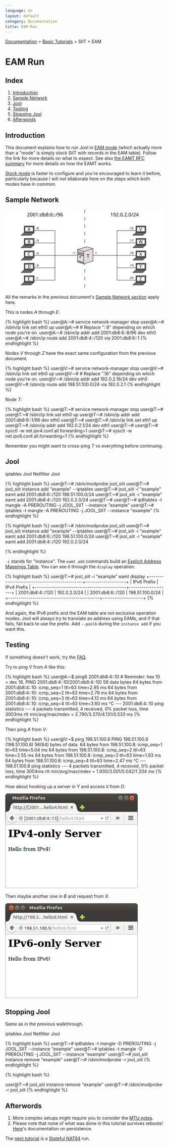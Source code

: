 ```yaml
---
language: en
layout: default
category: Documentation
title: EAM Run
---
```


[Documentation](documentation.html) > [Basic Tutorials](documentation.html#basic-tutorials) > SIIT + EAM

# EAM Run

## Index

1. [Introduction](#introduction)
2. [Sample Network](#sample-network)
3. [Jool](#jool)
4. [Testing](#testing)
5. [Stopping Jool](#stopping-jool)
6. [Afterwords](#afterwords)

## Introduction

This document explains how to run Jool in [EAM mode](intro-xlat.html#siit-with-eam) (which actually more than a "mode" is simply stock SIIT with records in the EAM table). Follow the link for more details on what to expect. See also [the EAMT RFC summary](eamt.html) for more details on how the EAMT works.

[Stock mode](run-vanilla.html) is faster to configure and you're encouraged to learn it before, particularly because I will not ellaborate here on the steps which both modes have in common.

## Sample Network

![Figure 1 - Sample Network](../images/network/eam.svg)

All the remarks in the previous document's [Sample Network section](run-vanilla.html#sample-network) apply here.

This is nodes _A_ through _E_:

{% highlight bash %}
user@A:~# service network-manager stop
user@A:~# /sbin/ip link set eth0 up
user@A:~# # Replace "::8" depending on which node you're on.
user@A:~# /sbin/ip addr add 2001:db8:6::8/96 dev eth0
user@A:~# /sbin/ip route add 2001:db8:4::/120 via 2001:db8:6::1
{% endhighlight %}

Nodes _V_ through _Z_ have the exact same configuration from the previous document.

{% highlight bash %}
user@V:~# service network-manager stop
user@V:~# /sbin/ip link set eth0 up
user@V:~# # Replace ".16" depending on which node you're on.
user@V:~# /sbin/ip addr add 192.0.2.16/24 dev eth0
user@V:~# /sbin/ip route add 198.51.100.0/24 via 192.0.2.1
{% endhighlight %}

Node _T_:

{% highlight bash %}
user@T:~# service network-manager stop
user@T:~# 
user@T:~# /sbin/ip link set eth0 up
user@T:~# /sbin/ip addr add 2001:db8:6::1/96 dev eth0
user@T:~# 
user@T:~# /sbin/ip link set eth1 up
user@T:~# /sbin/ip addr add 192.0.2.1/24 dev eth1
user@T:~# 
user@T:~# sysctl -w net.ipv4.conf.all.forwarding=1
user@T:~# sysctl -w net.ipv6.conf.all.forwarding=1
{% endhighlight %}

Remember you might want to cross-ping _T_ vs everything before continuing.

## Jool

<div class="distro-menu">
	<span class="distro-selector" onclick="showDistro(this);">iptables Jool</span>
	<span class="distro-selector" onclick="showDistro(this);">Netfilter Jool</span>
</div>

<!-- iptables Jool -->
{% highlight bash %}
user@T:~# /sbin/modprobe jool_siit
user@T:~# jool_siit instance add "example" --iptables
user@T:~# jool_siit -i "example" eamt add 2001:db8:6::/120 198.51.100.0/24
user@T:~# jool_siit -i "example" eamt add 2001:db8:4::/120 192.0.2.0/24
user@T:~#
user@T:~# ip6tables -t mangle -A PREROUTING -j JOOL_SIIT --instance "example"
user@T:~# iptables  -t mangle -A PREROUTING -j JOOL_SIIT --instance "example"
{% endhighlight %}

<!-- Netfilter Jool -->
{% highlight bash %}
user@T:~# /sbin/modprobe jool_siit
user@T:~# jool_siit instance add "example" --iptables
user@T:~# jool_siit -i "example" eamt add 2001:db8:6::/120 198.51.100.0/24
user@T:~# jool_siit -i "example" eamt add 2001:db8:4::/120 192.0.2.0/24
 
 
 
{% endhighlight %}

`-i` stands for "instance". The `eamt add` commands build an [Explicit Address Mappings Table](eamt.html). You can see it through the `display` operation:

{% highlight bash %}
user@T:~# jool_siit -i "example" eamt display
+---------------------------------------------+--------------------+
|                                 IPv6 Prefix |        IPv4 Prefix |
+---------------------------------------------+--------------------+
|                            2001:db8:4::/120 |       192.0.2.0/24 |
|                            2001:db8:6::/120 |    198.51.100.0/24 |
+---------------------------------------------+--------------------+
{% endhighlight %}

And again, the IPv6 prefix and the EAM table are not exclusive operation modes. Jool will always try to translate an address using EAMs, and if that fails, fall back to use the prefix. Add `--pool6` during the `instance add` if you want this.

## Testing

If something doesn't work, try the [FAQ](faq.html).

Try to ping _V_ from _A_ like this:

{% highlight bash %}
user@A:~$ ping6 2001:db8:4::10 # Reminder: hex 10 = dec 16.
PING 2001:db8:4::10(2001:db8:4::10) 56 data bytes
64 bytes from 2001:db8:4::10: icmp_seq=1 ttl=63 time=2.95 ms
64 bytes from 2001:db8:4::10: icmp_seq=2 ttl=63 time=2.79 ms
64 bytes from 2001:db8:4::10: icmp_seq=3 ttl=63 time=4.13 ms
64 bytes from 2001:db8:4::10: icmp_seq=4 ttl=63 time=3.60 ms
^C
--- 2001:db8:4::10 ping statistics ---
4 packets transmitted, 4 received, 0% packet loss, time 3003ms
rtt min/avg/max/mdev = 2.790/3.370/4.131/0.533 ms
{% endhighlight %}

Then ping _A_ from _V_:

{% highlight bash %}
user@V:~$ ping 198.51.100.8
PING 198.51.100.8 (198.51.100.8) 56(84) bytes of data.
64 bytes from 198.51.100.8: icmp_seq=1 ttl=63 time=5.04 ms
64 bytes from 198.51.100.8: icmp_seq=2 ttl=63 time=2.55 ms
64 bytes from 198.51.100.8: icmp_seq=3 ttl=63 time=1.93 ms
64 bytes from 198.51.100.8: icmp_seq=4 ttl=63 time=2.47 ms
^C
--- 198.51.100.8 ping statistics ---
4 packets transmitted, 4 received, 0% packet loss, time 3004ms
rtt min/avg/max/mdev = 1.930/3.001/5.042/1.204 ms
{% endhighlight %}

How about hooking up a server in _Y_ and access it from _D_:

![Figure 1 - IPv6 TCP from an IPv4 node](../images/run-eam-firefox-4to6.png)

Then maybe another one in _B_ and request from _X_:

![Figure 2 - IPv4 TCP from an IPv6 node](../images/run-eam-firefox-6to4.png)

## Stopping Jool

Same as in the previous walkthrough.

<div class="distro-menu">
	<span class="distro-selector" onclick="showDistro(this);">iptables Jool</span>
	<span class="distro-selector" onclick="showDistro(this);">Netfilter Jool</span>
</div>

<!-- iptables Jool -->
{% highlight bash %}
user@T:~# ip6tables -t mangle -D PREROUTING -j JOOL_SIIT --instance "example"
user@T:~# iptables  -t mangle -D PREROUTING -j JOOL_SIIT --instance "example"
user@T:~# jool_siit instance remove "example"
user@T:~# /sbin/modprobe -r jool_siit
{% endhighlight %}

<!-- Netfilter Jool -->
{% highlight bash %}
 
 
user@T:~# jool_siit instance remove "example"
user@T:~# /sbin/modprobe -r jool_siit
{% endhighlight %}

## Afterwords

1. More complex setups might require you to consider the [MTU notes](mtu.html).
3. Please note that none of what was done in this tutorial survives reboots! [Here](run-persistent.html)'s documentation on persistence.

The [next tutorial](run-nat64.html) is a [Stateful NAT64](intro-xlat.html#stateful-nat64) run.
